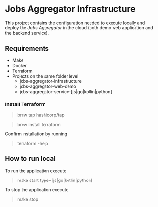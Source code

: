 # Jobs Aggregator Infrastructure

This project contains the configuration needed to execute locally and deploy the _Jobs Aggregator_ in the cloud (both demo web application and the backend service).

## Requirements
* Make
* Docker
* Terraform
* Projects on the same folder level
  * jobs-aggregator-infrastructure
  * jobs-aggregator-web-demo
  * jobs-aggregator-service-[js|go|kotlin|python]

### Install Terraform
> brew tap hashicorp/tap

> brew install terraform

Confirm installation by running
> terraform -help

## How to run local

To run the application execute
> make start type=[js|go|kotlin|python]

To stop the application execute
> make stop
